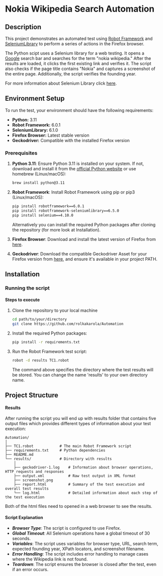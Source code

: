 # Nokia Wikipedia Search Automation

## Description
This project demonstrates an automated test using [Robot Framework](https://robotframework.org/?tab=libraries#resources) and [SeleniumLibrary](https://robotframework.org/SeleniumLibrary/SeleniumLibrary.html#library-documentation-top) to perform a series of actions in the Firefox browser.

The Python scipt uses a Selenium library for a web testing. It opens a [Google](https://www.google.com) search bar and searches for the term "nokia wikipedia." After the results are loaded, it clicks the first existing link and verifies it. The script also checks if the page title contains "Nokia" and captures a screenshot of the entire page. Additionally, the script verifies the founding year.

For more information about Selenium Library click [here](https://github.com/robotframework/SeleniumLibrary/?tab=readme-ov-file).
## Environment Setup

To run the test, your environment should have the following requirements:

- **Python:** 3.11
- **Robot Framework:** 6.0.1
- **SeleniumLibrary:** 6.1.0
- **Firefox Browser:** Latest stable version
- **Geckodriver:** Compatible with the installed Firefox version

### Prerequisites

1. **Python 3.11**: Ensure Python 3.11 is installed on your system. If not, download and install it from the [official Python website](https://www.python.org/downloads/) or use homebrew (Linux/macOS):
   ```bash
   brew install python@3.11

3. **Robot Framework**: Install Robot Framework using pip or pip3 (Linux/macOS):
      ```bash
      pip install robotframework==6.0.1
      pip install robotframework-seleniumlibrary==6.5.0
      pip install selenium==4.10.0
      ```
   Alternatively you can install the required Python packages after cloning the repository (for more look at Installation).
4. **Firefox Browser**: Download and install the latest version of Firefox from [here](https://www.mozilla.org/en-US/firefox/new).

5. **Geckodriver**: Download the compatible Geckodriver Asset for your Firefox version from [here](https://github.com/mozilla/geckodriver/releases), and ensure it's available in your project PATH.
## Installation

### Running the script

#### Steps to execute

1. Clone the repository to your local machine
    ```bash
    cd path/to/your/directory
    git clone https://github.com/rolkakarola/Automation

2. Install the required Python packages:
    ```bash
    pip install -r requirements.txt

3. Run the Robot Framework test script:
   ```bash
   robot -d results TC1.robot
   ```
   The command above specifies the directory where the test results will be stored. You can change the name 'results' to your own directory name.

##  Project Structure

#### Results

After running the script you will end up with results folder that contains five output files which provides different types of information about your test execution:

    Automation/
    │
    ├── TC1.robot            # The main Robot Framework script
    ├── requirements.txt     # Python dependencies
    ├── README.md            
    └── results/             # Directory with results 
        │
        ├── geckodriver-1.log    # Information about browser operations, HTTP requests and responses       
        ├── output.xml           # Raw test output in XML format
        ├── screenshot.png       
        ├── report.html          # Summary of the test execution and overall test results      
        └── log.html             # Detailed information about each step of the test execution
        
   Both of the html files need to opened in a web browser to see the results.

#### Script Explanation
- ***Browser Type***: The script is configured to use Firefox.
- ***Global Timeout***: All Selenium operations have a global timeout of 30 seconds.
- ***Variables***: The script uses variables for browser type, URL, search term, expected founding year, XPath locators, and screenshot filename.
- ***Error Handling***: The script includes error handling to manage cases where the Wikipedia link is not found.
- ***Teardown***: The script ensures the browser is closed after the test, even if an error occurs.







